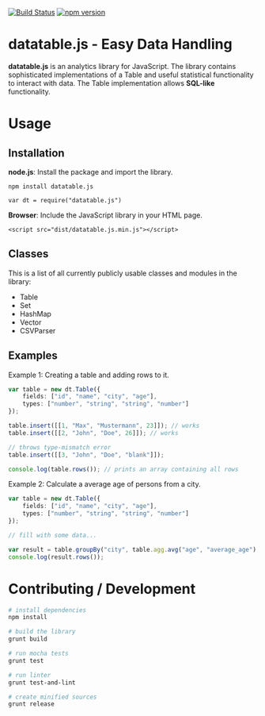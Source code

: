 [![Build Status](https://api.travis-ci.org/torpedro/datatable.js.svg?branch=master)](http://travis-ci.org/torpedro/datatable.js)
[![npm version](https://badge.fury.io/js/datatable.js.svg)](https://badge.fury.io/js/datatable.js)

# datatable.js - Easy Data Handling

**datatable.js** is an analytics library for JavaScript. The library contains sophisticated implementations of a Table and useful statistical functionality to interact with data. The Table implementation allows **SQL-like** functionality.

# Usage

## Installation

**node.js**: Install the package and import the library.

    npm install datatable.js

    var dt = require("datatable.js")

**Browser**: Include the JavaScript library in your HTML page.

    <script src="dist/datatable.js.min.js"></script>

## Classes

This is a list of all currently publicly usable classes and modules in the library:

 * Table
 * Set
 * HashMap
 * Vector
 * CSVParser

## Examples

Example 1: Creating a table and adding rows to it.

```typescript
var table = new dt.Table({
    fields: ["id", "name", "city", "age"],
    types: ["number", "string", "string", "number"]
});

table.insert([[1, "Max", "Mustermann", 23]]); // works
table.insert([[2, "John", "Doe", 26]]); // works

// throws type-mismatch error
table.insert([[3, "John", "Doe", "blank"]]); 

console.log(table.rows()); // prints an array containing all rows
```

Example 2: Calculate a average age of persons from a city.

```typescript
var table = new dt.Table({
    fields: ["id", "name", "city", "age"],
    types: ["number", "string", "string", "number"]
});

// fill with some data...

var result = table.groupBy("city", table.agg.avg("age", "average_age");
console.log(result.rows());
```


# Contributing / Development

```bash
# install dependencies
npm install

# build the library
grunt build

# run mocha tests
grunt test

# run linter
grunt test-and-lint

# create minified sources
grunt release
```
